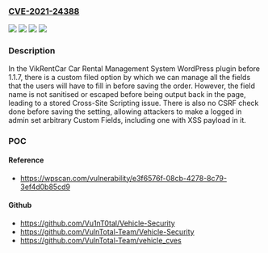 ### [CVE-2021-24388](https://cve.mitre.org/cgi-bin/cvename.cgi?name=CVE-2021-24388)
![](https://img.shields.io/static/v1?label=Product&message=VikRentCar%20Car%20Rental%20Management%20System&color=blue)
![](https://img.shields.io/static/v1?label=Version&message=1.1.7%3C%201.1.7%20&color=brighgreen)
![](https://img.shields.io/static/v1?label=Vulnerability&message=CWE-352%20Cross-Site%20Request%20Forgery%20(CSRF)&color=brighgreen)
![](https://img.shields.io/static/v1?label=Vulnerability&message=CWE-79%20Cross-site%20Scripting%20(XSS)&color=brighgreen)

### Description

In the VikRentCar Car Rental Management System WordPress plugin before 1.1.7, there is a custom filed option by which we can manage all the fields that the users will have to fill in before saving the order. However, the field name is not sanitised or escaped before being output back in the page, leading to a stored Cross-Site Scripting issue. There is also no CSRF check done before saving the setting, allowing attackers to make a logged in admin set arbitrary Custom Fields, including one with XSS payload in it.

### POC

#### Reference
- https://wpscan.com/vulnerability/e3f6576f-08cb-4278-8c79-3ef4d0b85cd9

#### Github
- https://github.com/Vu1nT0tal/Vehicle-Security
- https://github.com/VulnTotal-Team/Vehicle-Security
- https://github.com/VulnTotal-Team/vehicle_cves


